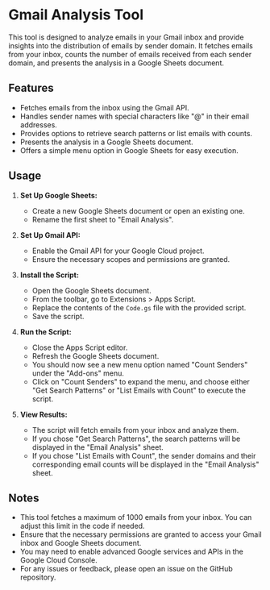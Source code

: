 # Gmail Analysis Tool

This tool is designed to analyze emails in your Gmail inbox and provide insights into the distribution of emails by sender domain. It fetches emails from your inbox, counts the number of emails received from each sender domain, and presents the analysis in a Google Sheets document.

## Features

- Fetches emails from the inbox using the Gmail API.
- Handles sender names with special characters like "@" in their email addresses.
- Provides options to retrieve search patterns or list emails with counts.
- Presents the analysis in a Google Sheets document.
- Offers a simple menu option in Google Sheets for easy execution.

## Usage

1. **Set Up Google Sheets:**
   - Create a new Google Sheets document or open an existing one.
   - Rename the first sheet to "Email Analysis".

2. **Set Up Gmail API:**
   - Enable the Gmail API for your Google Cloud project.
   - Ensure the necessary scopes and permissions are granted.

3. **Install the Script:**
   - Open the Google Sheets document.
   - From the toolbar, go to Extensions > Apps Script.
   - Replace the contents of the `Code.gs` file with the provided script.
   - Save the script.

4. **Run the Script:**
   - Close the Apps Script editor.
   - Refresh the Google Sheets document.
   - You should now see a new menu option named "Count Senders" under the "Add-ons" menu.
   - Click on "Count Senders" to expand the menu, and choose either "Get Search Patterns" or "List Emails with Count" to execute the script.

5. **View Results:**
   - The script will fetch emails from your inbox and analyze them.
   - If you chose "Get Search Patterns", the search patterns will be displayed in the "Email Analysis" sheet.
   - If you chose "List Emails with Count", the sender domains and their corresponding email counts will be displayed in the "Email Analysis" sheet.

## Notes

- This tool fetches a maximum of 1000 emails from your inbox. You can adjust this limit in the code if needed.
- Ensure that the necessary permissions are granted to access your Gmail inbox and Google Sheets document.
- You may need to enable advanced Google services and APIs in the Google Cloud Console.
- For any issues or feedback, please open an issue on the GitHub repository.
